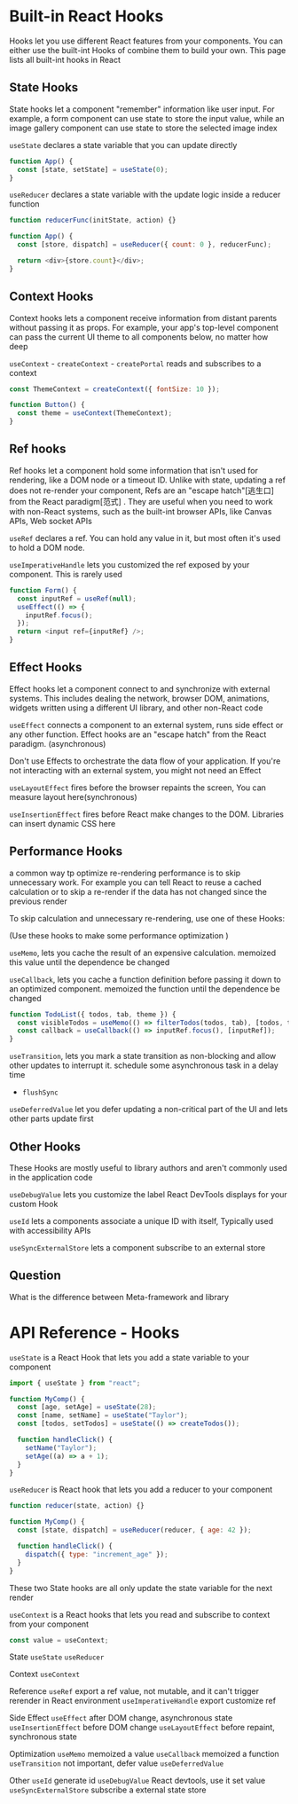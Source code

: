 # Built-in React Hooks

Hooks let you use different React features from your components. You can either use the built-int Hooks of combine them to build your own. This page lists all built-int hooks in React

## State Hooks

State hooks let a component "remember" information like user input. For example, a form component can use state to store the input value, while an image gallery component can use state to store the selected image index

`useState` declares a state variable that you can update directly

```js
function App() {
  const [state, setState] = useState(0);
}
```

`useReducer` declares a state variable with the update logic inside a reducer function

```js
function reducerFunc(initState, action) {}

function App() {
  const [store, dispatch] = useReducer({ count: 0 }, reducerFunc);

  return <div>{store.count}</div>;
}
```

## Context Hooks

Context hooks lets a component receive information from distant parents without passing it as props. For example, your app's top-level component can pass the current UI theme to all components below, no matter how deep

`useContext` - `createContext` - `createPortal`
reads and subscribes to a context

```js
const ThemeContext = createContext({ fontSize: 10 });

function Button() {
  const theme = useContext(ThemeContext);
}
```

## Ref hooks

Ref hooks let a component hold some information that isn't used for rendering, like a DOM node or a timeout ID. Unlike with state, updating a ref does not re-render your component, Refs are an "escape hatch"[逃生口] from the React paradigm[范式]
. They are useful when you need to work with non-React systems, such as the built-int browser APIs, like Canvas APIs, Web socket APIs

`useRef` declares a ref. You can hold any value in it, but most often it's used to hold a DOM node.

`useImperativeHandle` lets you customized the ref exposed by your component. This is rarely used

```js
function Form() {
  const inputRef = useRef(null);
  useEffect(() => {
    inputRef.focus();
  });
  return <input ref={inputRef} />;
}
```

## Effect Hooks

Effect hooks let a component connect to and synchronize with external systems. This includes dealing the network, browser DOM, animations, widgets written using a different UI library, and other non-React code

`useEffect` connects a component to an external system, runs side effect or any other function. Effect hooks are an "escape hatch" from the React paradigm. (asynchronous)

Don't use Effects to orchestrate the data flow of your application. If you're not interacting with an external system, you might not need an Effect

`useLayoutEffect` fires before the browser repaints the screen, You can measure layout here(synchronous)

`useInsertionEffect` fires before React make changes to the DOM. Libraries can insert dynamic CSS here

## Performance Hooks

a common way tp optimize re-rendering performance is to skip unnecessary work. For example you can tell React to reuse a cached calculation or to skip a re-render if the data has not changed since the previous render

To skip calculation and unnecessary re-rendering, use one of these Hooks:

(Use these hooks to make some performance optimization
)

`useMemo`, lets you cache the result of an expensive calculation. memoized this value until the dependence be changed

`useCallback`, lets you cache a function definition before passing it down to an optimized component. memoized the function until the dependence be changed

```js
function TodoList({ todos, tab, theme }) {
  const visibleTodos = useMemo(() => filterTodos(todos, tab), [todos, tab]);
  const callback = useCallback(() => inputRef.focus(), [inputRef]);
}
```

`useTransition`, lets you mark a state transition as non-blocking and allow other updates to interrupt it. schedule some asynchronous task in a delay time

- `flushSync`

`useDeferredValue` let you defer updating a non-critical part of the UI and lets other parts update first

## Other Hooks

These Hooks are mostly useful to library authors and aren't commonly used in the application code

`useDebugValue` lets you customize the label React DevTools displays for your custom Hook

`useId` lets a components associate a unique ID with itself, Typically used with accessibility APIs

`useSyncExternalStore` lets a component subscribe to an external store

## Question

What is the difference between Meta-framework and library

# API Reference - Hooks

`useState` is a React Hook that lets you add a state variable to your component

```js
import { useState } from "react";

function MyComp() {
  const [age, setAge] = useState(28);
  const [name, setName] = useState("Taylor");
  const [todos, setTodos] = useState(() => createTodos());

  function handleClick() {
    setName("Taylor");
    setAge((a) => a + 1);
  }
}
```

`useReducer` is React hook that lets you add a reducer to your component

```js
function reducer(state, action) {}

function MyComp() {
  const [state, dispatch] = useReducer(reducer, { age: 42 });

  function handleClick() {
    dispatch({ type: "increment_age" });
  }
}
```

These two State hooks are all only update the state variable for the next render

`useContext` is a React hooks that lets you read and subscribe to context from your component

```js
const value = useContext;
```

State
`useState`
`useReducer`

Context
`useContext`

Reference
`useRef` export a ref value, not mutable, and it can't trigger rerender in React environment
`useImperativeHandle` export customize ref

Side Effect
`useEffect` after DOM change, asynchronous state
`useInsertionEffect` before DOM change
`useLayoutEffect` before repaint, synchronous state

Optimization
`useMemo` memoized a value
`useCallback` memoized a function
`useTransition` not important, defer value
`useDeferredValue`

Other
`useId` generate id
`useDebugValue` React devtools, use it set value
`useSyncExternalStore` subscribe a external state store
